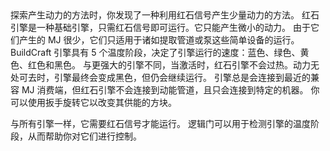 <chapter name="tile.engineWood.name"/>
<lore>
探索产生动力的方法时，你发现了一种利用红石信号产生少量动力的方法。
</lore>
<no_lore>
红石引擎是一种基础引擎，只需红石信号即可运行。它只能产生微小的动力。
</no_lore>
<chapter name="信息"/>
由于它们产生的 MJ 很少，它们只适用于诸如提取管道或泵这些简单设备的运行。
<recipes_usages stack="buildcraftcore:engine"/>


<chapter name="引擎机制"/>
BuildCraft 引擎具有 5 个温度阶段，决定了引擎运行的速度：蓝色、绿色、黄色、红色和黑色。
与更强大的引擎不同，当激活时，红石引擎<bold>不会过热</bold>。动力无处可去时，引擎最终会变成黑色，但仍会继续运行。
引擎总是会连接到最近的兼容 MJ 消费端，但红石引擎不会连接到动能管道，且只会连接到特定的机器。
你可以使用扳手旋转它以改变其供能的方块。

与所有引擎一样，它<bold>需要红石信号才能运行。</bold>
逻辑门可以用于检测引擎的温度阶段，从而帮助你对它们进行控制。
